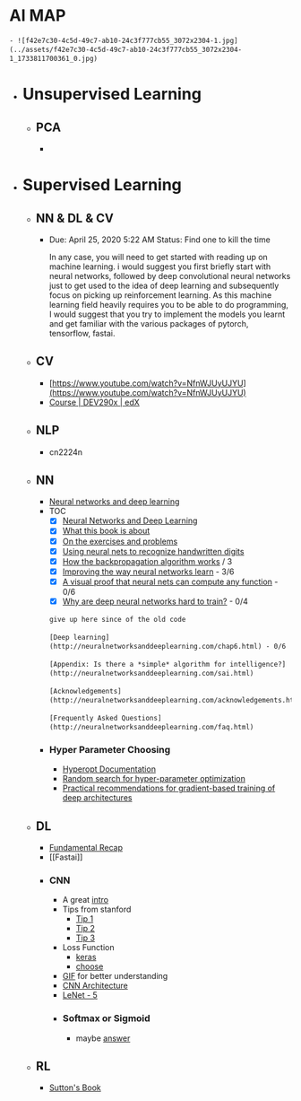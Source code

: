 # AI MAP
	- ![f42e7c30-4c5d-49c7-ab10-24c3f777cb55_3072x2304-1.jpg](../assets/f42e7c30-4c5d-49c7-ab10-24c3f777cb55_3072x2304-1_1733811700361_0.jpg)
- # Unsupervised Learning
	- ## PCA
		-
- # Supervised Learning
	- ## NN & DL & CV
		- Due: April 25, 2020 5:22 AM
		  Status: Find one to kill the time
		  
		  In any case, you will need to get started with reading up on machine learning. i would suggest you first briefly start with neural networks, followed by deep convolutional neural networks just to get used to the idea of deep learning and subsequently focus on picking up reinforcement learning. As this machine learning field heavily requires you to be able to do programming, I would suggest that you try to implement the models you learnt and get familiar with the various packages of pytorch, tensorflow, fastai.
	- ## CV
		- [https://www.youtube.com/watch?v=NfnWJUyUJYU](https://www.youtube.com/watch?v=NfnWJUyUJYU)
		- [Course | DEV290x | edX](https://courses.edx.org/courses/course-v1:Microsoft+DEV290x+1T2020a/course/)
	- ## NLP
		- cn2224n
	- ## NN
		- [Neural networks and deep learning](http://neuralnetworksanddeeplearning.com/chap1.html)
		- TOC
			- [x]  [Neural Networks and Deep Learning](http://neuralnetworksanddeeplearning.com/index.html)
			- [x]  [What this book is about](http://neuralnetworksanddeeplearning.com/about.html)
			- [x]  [On the exercises and problems](http://neuralnetworksanddeeplearning.com/exercises_and_problems.html)
			- [x]  [Using neural nets to recognize handwritten digits](http://neuralnetworksanddeeplearning.com/chap1.html)
			- [x]  [How the backpropagation algorithm works](http://neuralnetworksanddeeplearning.com/chap2.html) / 3
			- [x]  [Improving the way neural networks learn](http://neuralnetworksanddeeplearning.com/chap3.html) - 3/6
			- [x]  [A visual proof that neural nets can compute any function](http://neuralnetworksanddeeplearning.com/chap4.html) - 0/6
			- [x]  [Why are deep neural networks hard to train?](http://neuralnetworksanddeeplearning.com/chap5.html) - 0/4
			  
			  give up here since of the old code
			  
			  [Deep learning](http://neuralnetworksanddeeplearning.com/chap6.html) - 0/6
			  
			  [Appendix: Is there a *simple* algorithm for intelligence?](http://neuralnetworksanddeeplearning.com/sai.html)
			  
			  [Acknowledgements](http://neuralnetworksanddeeplearning.com/acknowledgements.html)
			  
			  [Frequently Asked Questions](http://neuralnetworksanddeeplearning.com/faq.html)
		- ### Hyper Parameter Choosing
			- [Hyperopt Documentation](http://hyperopt.github.io/hyperopt/)
			- [Random search for hyper-parameter optimization](https://dl.acm.org/doi/10.5555/2188385.2188395)
			- [Practical recommendations for gradient-based training of deep architectures](https://arxiv.org/abs/1206.5533)
	- ## DL
		- [Fundamental Recap](https://deeplizard.com/learn/video/gZmobeGL0Yg)
		- [[Fastai]]
		- ### CNN
			- A great [intro](https://towardsdatascience.com/a-comprehensive-guide-to-convolutional-neural-networks-the-eli5-way-3bd2b1164a53)
			- Tips from stanford
				- [Tip 1](https://cs231n.github.io/neural-networks-1/)
				- [Tip 2](https://cs231n.github.io/neural-networks-2/)
				- [Tip 3](https://cs231n.github.io/neural-networks-3/)
			- Loss Function
				- [keras](https://neptune.ai/blog/keras-loss-functions)
				- [choose](https://towardsdatascience.com/a-guide-to-an-efficient-way-to-build-neural-network-architectures-part-i-hyper-parameter-8129009f131b)
			- [GIF](https://github.com/vdumoulin/conv_arithmetic) for better understanding
			- [CNN Architecture](https://medium.com/@RaghavPrabhu/cnn-architectures-lenet-alexnet-vgg-googlenet-and-resnet-7c81c017b848#:~:text=VGG%2D16%20is%20a%20simpler,2%20with%20stride%20of%202.&text=The%20winner%20of%20ILSVRC%202014,also%20known%20as%20Inception%20Module.)
			- [LeNet - 5](https://medium.com/towards-artificial-intelligence/the-architecture-implementation-of-lenet-5-eef03a68d1f7)
			- ### Softmax or Sigmoid
				- maybe [answer](https://stats.stackexchange.com/questions/233658/softmax-vs-sigmoid-function-in-logistic-classifier)
	- ## RL
		- [Sutton's Book](http://incompleteideas.net/book/the-book-2nd.html)